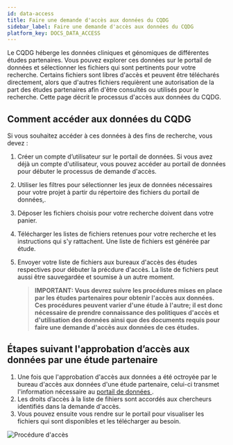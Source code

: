 ```yaml
---
id: data-access
title: Faire une demande d'accès aux données du CQDG
sidebar_label: Faire une demande d'accès aux données du CQDG
platform_key: DOCS_DATA_ACCESS
---
```


Le CQDG héberge les données cliniques et génomiques de différentes études partenaires. Vous pouvez explorer ces données sur le portail de données et sélectionner les fichiers qui sont pertinents pour votre recherche. Certains fichiers sont libres d'accès et peuvent être télécharés directement, alors que d'autres fichiers requièrent une autorisation de la part des études partenaires afin d'être consultés ou utilisés pour le recherche. Cette page décrit le processus d'accès aux données du CQDG.

## Comment accéder aux données du CQDG

Si vous souhaitez accéder à ces données à des fins de recherche, vous devez :

1. Créer un compte d’utilisateur sur le portail de données. Si vous avez déjà un compte d'utilisateur, vous pouvez accéder au portail de données pour débuter le processus de demande d'accès. 
2. Utiliser les filtres pour sélectionner les jeux de données nécessaires pour votre projet à partir du répertoire des fichiers du portail de données,. 
3. Déposer les fichiers choisis pour votre recherche doivent dans votre panier.
4. Télécharger les listes de fichiers retenues pour votre recherche et les instructions qui s'y rattachent. Une liste de fichiers est générée par étude. 
5. Envoyer votre liste de fichiers aux bureaux d'accès des études respectives pour débuter la précdure d'accès. La liste de fichiers peut aussi être sauvegardée et soumise à un autre moment. 

   > **IMPORTANT: Vous devrez suivre les procédures mises en place par les études partenaires pour obtenir l'accès aux données. Ces procédures peuvent varier d'une étude à l'autre; il est donc nécessaire de prendre connaissance des politiques d'accès et d'utilisation des données ainsi que des documents requis pour faire une demande d'accès aux données de ces études.** 

## Étapes suivant l'approbation d’accès aux données par une étude partenaire

1.	Une fois que l'approbation d'accès aux données a été octroyée par le bureau d'accès aux données d'une étude partenaire, celui-ci transmet l'information nécessaire au [portail de données ](https://plateforme.cqdg.ca).  
2.	Les droits d’accès à la liste de fihiers sont accordés aux chercheurs identifiés dans la demande d'accès.  
3.	Vous pouvez ensuite vous rendre sur le portail pour visualiser les fichiers qui sont disponibles et les télécharger au besoin.

![Procédure d'accès](https://user-images.githubusercontent.com/67468171/88277335-8ec6f200-ccae-11ea-8a77-19b9e414f63c.jpg) 